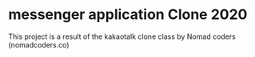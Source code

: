 # messenger application Clone 2020

This project is a result of the kakaotalk clone class by Nomad coders (nomadcoders.co)
